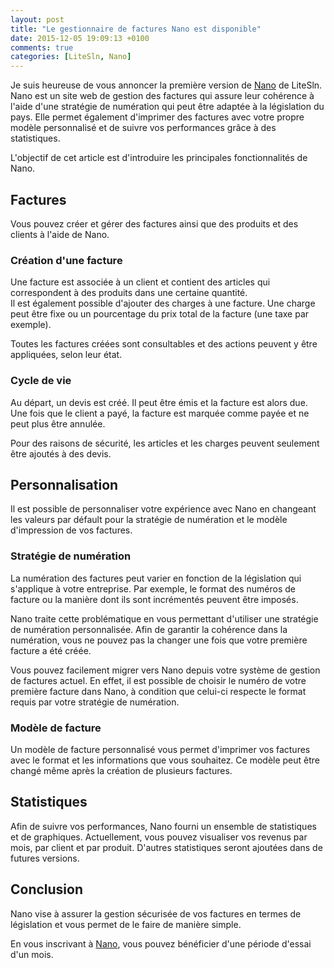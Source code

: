 ```yaml
---
layout: post
title: "Le gestionnaire de factures Nano est disponible"
date: 2015-12-05 19:09:13 +0100
comments: true
categories: [LiteSln, Nano]
---
```

Je suis heureuse de vous annoncer la première version de [Nano](https://nano.litesln.com) de LiteSln. Nano est un site web de gestion des factures qui assure leur cohérence à l'aide d'une stratégie de numération qui peut être adaptée à la législation du pays. Elle permet également d'imprimer des factures avec votre propre modèle personnalisé et de suivre vos performances grâce à des statistiques.

L'objectif de cet article est d'introduire les principales fonctionnalités de Nano.

<!-- more -->

## Factures

Vous pouvez créer et gérer des factures ainsi que des produits et des clients à l'aide de Nano.

### Création d'une facture

Une facture est associée à un client et contient des articles qui correspondent à des produits dans une certaine quantité.  
Il est également possible d'ajouter des charges à une facture. Une charge peut être fixe ou un pourcentage du prix total de la facture (une taxe par exemple).

Toutes les factures créées sont consultables et des actions peuvent y être appliquées, selon leur état.

### Cycle de vie

Au départ, un devis est créé. Il peut être émis et la facture est alors due. Une fois que le client a payé, la facture est marquée comme payée et ne peut plus être annulée.

Pour des raisons de sécurité, les articles et les charges peuvent seulement être ajoutés à des devis.

## Personnalisation

Il est possible de personnaliser votre expérience avec Nano en changeant les valeurs par défault pour la stratégie de numération et le modèle d'impression de vos factures.

### Stratégie de numération

La numération des factures peut varier en fonction de la législation qui s'applique à votre entreprise.
Par exemple, le format des numéros de facture ou la manière dont ils sont incrémentés peuvent être imposés.

Nano traite cette problématique en vous permettant d'utiliser une stratégie de numération personnalisée. Afin de garantir la cohérence dans la numération, vous ne pouvez pas la changer une fois que votre première facture a été créée.

Vous pouvez facilement migrer vers Nano depuis votre système de gestion de factures actuel. En effet, il est possible de choisir le numéro de votre première facture dans Nano, à condition que celui-ci respecte le format requis par votre stratégie de numération.

### Modèle de facture

Un modèle de facture personnalisé vous permet d'imprimer vos factures avec le format et les informations que vous souhaitez. Ce modèle peut être changé même après la création de plusieurs factures.

## Statistiques

Afin de suivre vos performances, Nano fourni un ensemble de statistiques et de graphiques.
Actuellement, vous pouvez visualiser vos revenus par mois, par client et par produit. D'autres statistiques seront ajoutées dans de futures versions.

## Conclusion

Nano vise à assurer la gestion sécurisée de vos factures en termes de législation et vous permet de le faire de manière simple.

En vous inscrivant à [Nano](https://nano.litesln.com), vous pouvez bénéficier d'une période d'essai d'un mois.